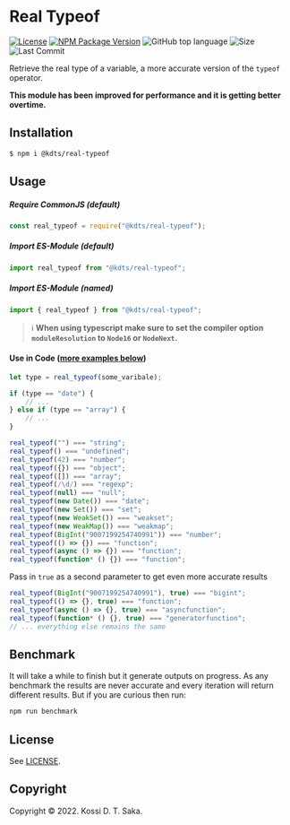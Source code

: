 # Real Typeof

[![License][license-image]][license-url] [![NPM Package Version][npm-image-version]][npm-url] ![GitHub top language][language-image] ![Size][size-image] ![Last Commit][commit-image]

Retrieve the real type of a variable, a more accurate version of the `typeof` operator.

**This module has been improved for performance and it is getting better overtime.**

## Installation

```bash
$ npm i @kdts/real-typeof
```

## Usage

##### Require CommonJS (default)

```js
const real_typeof = require("@kdts/real-typeof");
```

##### Import ES-Module (default)

```js
import real_typeof from "@kdts/real-typeof";
```

##### Import ES-Module (named)

```js
import { real_typeof } from "@kdts/real-typeof";
```

> ℹ️ **When using typescript make sure to set the compiler option `moduleResolution` to `Node16` or `NodeNext`.**

#### Use in Code ([more examples below](#some-examples))

```js
let type = real_typeof(some_varibale);

if (type == "date") {
    // ...
} else if (type == "array") {
    // ...
}

real_typeof("") === "string";
real_typeof() === "undefined";
real_typeof(42) === "number";
real_typeof({}) === "object";
real_typeof([]) === "array";
real_typeof(/\d/) === "regexp";
real_typeof(null) === "null";
real_typeof(new Date()) === "date";
real_typeof(new Set()) === "set";
real_typeof(new WeakSet()) === "weakset";
real_typeof(new WeakMap()) === "weakmap";
real_typeof(BigInt("9007199254740991")) === "number";
real_typeof(() => {}) === "function";
real_typeof(async () => {}) === "function";
real_typeof(function* () {}) === "function";
```

Pass in `true` as a second parameter to get even more accurate results

```js
real_typeof(BigInt("9007199254740991"), true) === "bigint";
real_typeof(() => {}, true) === "function";
real_typeof(async () => {}, true) === "asyncfunction";
real_typeof(function* () {}, true) === "generatorfunction";
// ... everything else remains the same
```

## Benchmark

It will take a while to finish but it generate outputs on progress. As any benchmark the results are never accurate and every iteration will return different results. But if you are curious then run:

```bash
npm run benchmark
```

## License

See [LICENSE][license-url].

## Copyright

Copyright &copy; 2022. Kossi D. T. Saka.

[npm-image-version]: https://img.shields.io/npm/v/@kdts/real-typeof.svg
[npm-image-downloads]: https://img.shields.io/npm/dm/@kdts/real-typeof.svg?color=purple
[npm-url]: https://npmjs.org/package/@kdts/real-typeof
[license-image]: https://img.shields.io/github/license/kossidts/real-typeof
[license-url]: https://github.com/kossidts/real-typeof/blob/master/LICENSE
[language-image]: https://img.shields.io/github/languages/top/kossidts/real-typeof?color=yellow
[size-image]: https://img.shields.io/github/repo-size/kossidts/real-typeof?color=light
[commit-image]: https://img.shields.io/github/last-commit/kossidts/real-typeof
[actions-url]: https://github.com/kossidts/real-typeof/actions
[workflow-image]: https://github.com/kossidts/real-typeof/actions/workflows/node.js.yml/badge.svg
[workflow-image-2]: https://github.com/kossidts/real-typeof/workflows/Node.js%20CI/badge.svg
